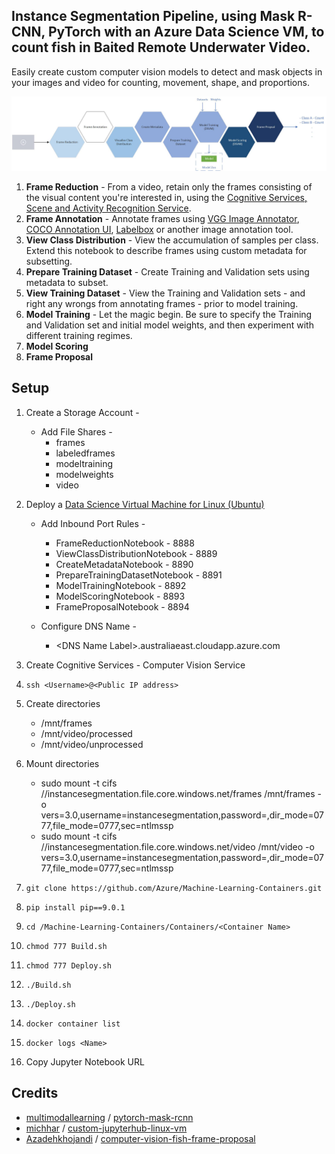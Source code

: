 ## Instance Segmentation Pipeline, using Mask R-CNN, PyTorch with an Azure Data Science VM, to count fish in Baited Remote Underwater Video.

Easily create custom computer vision models to detect and mask objects in your images and video for counting, movement, shape[,](https://www.grammarly.com/blog/what-is-the-oxford-comma-and-why-do-people-care-so-much-about-it/) and proportions.

![Instance Segmentation Pipeline](InstanceSegmentationPipeline.jpg "Instance Segmentation Pipeline")

1. **Frame Reduction** - From a video, retain only the frames consisting of the visual content you're interested in, using the [Cognitive Services, Scene and Activity Recognition Service](https://azure.microsoft.com/en-us/services/cognitive-services/computer-vision/#analyze).
2. **Frame Annotation** - Annotate frames using [VGG Image Annotator](http://www.robots.ox.ac.uk/~vgg/software/via/), [COCO Annotation UI](https://github.com/tylin/coco-ui), [Labelbox](https://labelbox.com/) or another image annotation tool.
3. **View Class Distribution** - View the accumulation of samples per class. Extend this notebook to describe frames using custom metadata for subsetting.
4. **Prepare Training Dataset** - Create Training and Validation sets using metadata to subset.
5. **View Training Dataset** - View the Training and Validation sets - and right any wrongs from annotating frames - prior to model training.
6. **Model Training** - Let the magic begin. Be sure to  specify the Training and Validation set and initial model weights, and then experiment with different training regimes.
7. **Model Scoring**
8. **Frame Proposal**

## Setup
1. Create a Storage Account -
    * Add File Shares -
        * frames
        * labeledframes
        * modeltraining
        * modelweights
        * video

2. Deploy a [Data Science Virtual Machine for Linux (Ubuntu)]( https://azuremarketplace.microsoft.com/en-in/marketplace/apps/microsoft-ads.linux-data-science-vm-ubuntu)
    * Add Inbound Port Rules -
        * FrameReductionNotebook - 8888
        * ViewClassDistributionNotebook - 8889
        * CreateMetadataNotebook - 8890
        * PrepareTrainingDatasetNotebook - 8891
        * ModelTrainingNotebook - 8892
        * ModelScoringNotebook - 8893
        * FrameProposalNotebook - 8894

    * Configure DNS Name -
        * \<DNS Name Label>.australiaeast.cloudapp.azure.com

3. Create Cognitive Services - Computer Vision Service

4. `ssh <Username>@<Public IP address>`

5. Create directories
    * /mnt/frames
    * /mnt/video/processed
    * /mnt/video/unprocessed

6. Mount directories
    * sudo mount -t cifs //instancesegmentation.file.core.windows.net/frames /mnt/frames -o vers=3.0,username=instancesegmentation,password=<Key>,dir_mode=0777,file_mode=0777,sec=ntlmssp
    * sudo mount -t cifs //instancesegmentation.file.core.windows.net/video /mnt/video -o vers=3.0,username=instancesegmentation,password=<Key>,dir_mode=0777,file_mode=0777,sec=ntlmssp

7. `git clone https://github.com/Azure/Machine-Learning-Containers.git`
8. `pip install pip==9.0.1`
9. `cd /Machine-Learning-Containers/Containers/<Container Name>`
10. `chmod 777 Build.sh`
11. `chmod 777 Deploy.sh`
12. `./Build.sh`
13. `./Deploy.sh`
14. `docker container list`
15. `docker logs <Name>`
16. Copy Jupyter Notebook URL

## Credits
* [multimodallearning](https://github.com/multimodallearning) / [pytorch-mask-rcnn](https://github.com/multimodallearning/pytorch-mask-rcnn)
* [michhar](https://github.com/michhar) / [custom-jupyterhub-linux-vm](https://github.com/michhar/custom-jupyterhub-linux-vm)
* [Azadehkhojandi](https://github.com/Azadehkhojandi) / [computer-vision-fish-frame-proposal](https://github.com/Azadehkhojandi/computer-vision-fish-frame-proposal)
